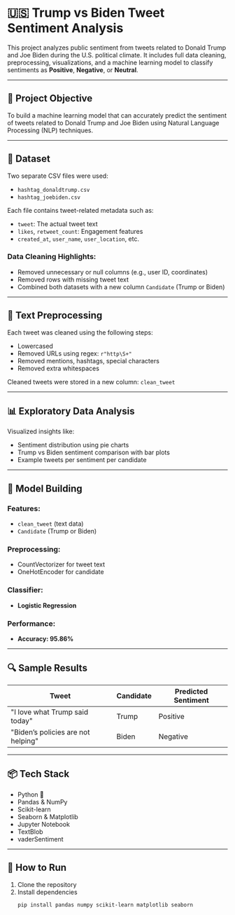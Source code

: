 # 🇺🇸 Trump vs Biden Tweet Sentiment Analysis

This project analyzes public sentiment from tweets related to Donald Trump and Joe Biden during the U.S. political climate. It includes full data cleaning, preprocessing, visualizations, and a machine learning model to classify sentiments as **Positive**, **Negative**, or **Neutral**.

---

## 🧠 Project Objective

To build a machine learning model that can accurately predict the sentiment of tweets related to Donald Trump and Joe Biden using Natural Language Processing (NLP) techniques.

---

## 📁 Dataset

Two separate CSV files were used:
- `hashtag_donaldtrump.csv`
- `hashtag_joebiden.csv`

Each file contains tweet-related metadata such as:
- `tweet`: The actual tweet text  
- `likes`, `retweet_count`: Engagement features  
- `created_at`, `user_name`, `user_location`, etc.

### Data Cleaning Highlights:
- Removed unnecessary or null columns (e.g., user ID, coordinates)
- Removed rows with missing tweet text
- Combined both datasets with a new column `Candidate` (Trump or Biden)

---

## 🧹 Text Preprocessing

Each tweet was cleaned using the following steps:
- Lowercased
- Removed URLs using regex: `r"http\S+"`
- Removed mentions, hashtags, special characters
- Removed extra whitespaces

Cleaned tweets were stored in a new column: `clean_tweet`

---

## 📊 Exploratory Data Analysis

Visualized insights like:
- Sentiment distribution using pie charts
- Trump vs Biden sentiment comparison with bar plots
- Example tweets per sentiment per candidate

---

## 🤖 Model Building

### Features:
- `clean_tweet` (text data)
- `Candidate` (Trump or Biden)

### Preprocessing:
- CountVectorizer for tweet text
- OneHotEncoder for candidate

### Classifier:
- **Logistic Regression**

### Performance:
- **Accuracy: 95.86%**

---

## 🔍 Sample Results

| Tweet                                | Candidate | Predicted Sentiment |
|-------------------------------------|-----------|----------------------|
| "I love what Trump said today"      | Trump     | Positive             |
| "Biden’s policies are not helping"  | Biden     | Negative             |

---

## 📦 Tech Stack

- Python 🐍
- Pandas & NumPy
- Scikit-learn
- Seaborn & Matplotlib
- Jupyter Notebook
- TextBlob
- vaderSentiment

---

## 📌 How to Run

1. Clone the repository
2. Install dependencies  
   ```bash
   pip install pandas numpy scikit-learn matplotlib seaborn
